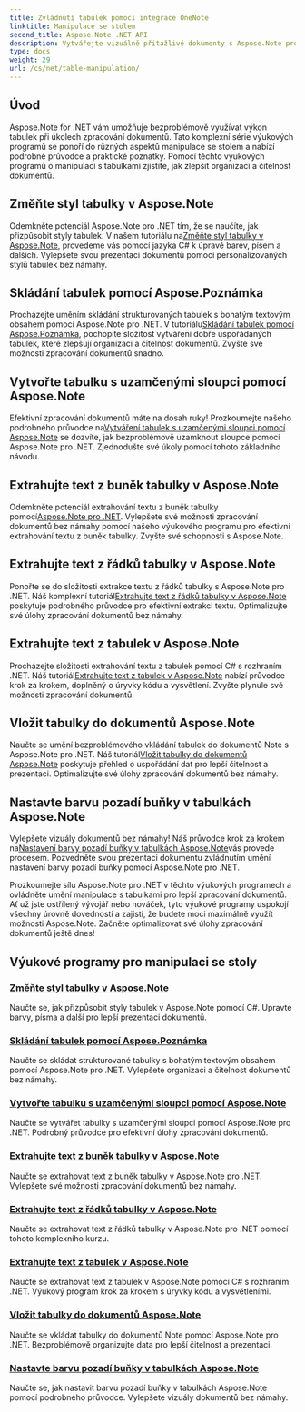 ```yaml
---
title: Zvládnutí tabulek pomocí integrace OneNote
linktitle: Manipulace se stolem
second_title: Aspose.Note .NET API
description: Vytvářejte vizuálně přitažlivé dokumenty s Aspose.Note pro .NET! Prozkoumejte výukové programy pro manipulaci s tabulkami – změna stylů, skládání tabulek, extrahování textu a další.
type: docs
weight: 29
url: /cs/net/table-manipulation/
---
```


## Úvod

Aspose.Note for .NET vám umožňuje bezproblémově využívat výkon tabulek při úkolech zpracování dokumentů. Tato komplexní série výukových programů se ponoří do různých aspektů manipulace se stolem a nabízí podrobné průvodce a praktické poznatky. Pomocí těchto výukových programů o manipulaci s tabulkami zjistíte, jak zlepšit organizaci a čitelnost dokumentů.

## Změňte styl tabulky v Aspose.Note

 Odemkněte potenciál Aspose.Note pro .NET tím, že se naučíte, jak přizpůsobit styly tabulek. V našem tutoriálu na[Změňte styl tabulky v Aspose.Note](./change-table-style/), provedeme vás pomocí jazyka C# k úpravě barev, písem a dalších. Vylepšete svou prezentaci dokumentů pomocí personalizovaných stylů tabulek bez námahy.

## Skládání tabulek pomocí Aspose.Poznámka

 Procházejte uměním skládání strukturovaných tabulek s bohatým textovým obsahem pomocí Aspose.Note pro .NET. V tutoriálu[Skládání tabulek pomocí Aspose.Poznámka](./compose-tables/), pochopíte složitost vytváření dobře uspořádaných tabulek, které zlepšují organizaci a čitelnost dokumentů. Zvyšte své možnosti zpracování dokumentů snadno.

## Vytvořte tabulku s uzamčenými sloupci pomocí Aspose.Note

 Efektivní zpracování dokumentů máte na dosah ruky! Prozkoumejte našeho podrobného průvodce na[Vytváření tabulek s uzamčenými sloupci pomocí Aspose.Note](./create-table-locked-columns/) se dozvíte, jak bezproblémově uzamknout sloupce pomocí Aspose.Note pro .NET. Zjednodušte své úkoly pomocí tohoto základního návodu.

## Extrahujte text z buněk tabulky v Aspose.Note

 Odemkněte potenciál extrahování textu z buněk tabulky pomocí[Aspose.Note pro .NET](./extract-text-cell/). Vylepšete své možnosti zpracování dokumentů bez námahy pomocí našeho výukového programu pro efektivní extrahování textu z buněk tabulky. Zvyšte své schopnosti s Aspose.Note.

## Extrahujte text z řádků tabulky v Aspose.Note

Ponořte se do složitosti extrakce textu z řádků tabulky s Aspose.Note pro .NET. Náš komplexní tutoriál[Extrahujte text z řádků tabulky v Aspose.Note](./extract-text-row/) poskytuje podrobného průvodce pro efektivní extrakci textu. Optimalizujte své úlohy zpracování dokumentů bez námahy.

## Extrahujte text z tabulek v Aspose.Note

 Procházejte složitosti extrahování textu z tabulek pomocí C# s rozhraním .NET. Náš tutoriál[Extrahujte text z tabulek v Aspose.Note](./extract-text-table/) nabízí průvodce krok za krokem, doplněný o úryvky kódu a vysvětlení. Zvyšte plynule své možnosti zpracování dokumentů.

## Vložit tabulky do dokumentů Aspose.Note

 Naučte se umění bezproblémového vkládání tabulek do dokumentů Note s Aspose.Note pro .NET. Náš tutoriál[Vložit tabulky do dokumentů Aspose.Note](./insert-tables/) poskytuje přehled o uspořádání dat pro lepší čitelnost a prezentaci. Optimalizujte své úlohy zpracování dokumentů bez námahy.

## Nastavte barvu pozadí buňky v tabulkách Aspose.Note

 Vylepšete vizuály dokumentů bez námahy! Náš průvodce krok za krokem na[Nastavení barvy pozadí buňky v tabulkách Aspose.Note](./set-cell-background-color/)vás provede procesem. Pozvedněte svou prezentaci dokumentu zvládnutím umění nastavení barvy pozadí buňky pomocí Aspose.Note pro .NET.

Prozkoumejte sílu Aspose.Note pro .NET v těchto výukových programech a ovládněte umění manipulace s tabulkami pro lepší zpracování dokumentů. Ať už jste ostřílený vývojář nebo nováček, tyto výukové programy uspokojí všechny úrovně dovedností a zajistí, že budete moci maximálně využít možnosti Aspose.Note. Začněte optimalizovat své úlohy zpracování dokumentů ještě dnes!
## Výukové programy pro manipulaci se stoly
### [Změňte styl tabulky v Aspose.Note](./change-table-style/)
Naučte se, jak přizpůsobit styly tabulek v Aspose.Note pomocí C#. Upravte barvy, písma a další pro lepší prezentaci dokumentů.
### [Skládání tabulek pomocí Aspose.Poznámka](./compose-tables/)
Naučte se skládat strukturované tabulky s bohatým textovým obsahem pomocí Aspose.Note pro .NET. Vylepšete organizaci a čitelnost dokumentů bez námahy.
### [Vytvořte tabulku s uzamčenými sloupci pomocí Aspose.Note](./create-table-locked-columns/)
Naučte se vytvářet tabulky s uzamčenými sloupci pomocí Aspose.Note pro .NET. Podrobný průvodce pro efektivní úlohy zpracování dokumentů.
### [Extrahujte text z buněk tabulky v Aspose.Note](./extract-text-cell/)
Naučte se extrahovat text z buněk tabulky v Aspose.Note pro .NET. Vylepšete své možnosti zpracování dokumentů bez námahy.
### [Extrahujte text z řádků tabulky v Aspose.Note](./extract-text-row/)
Naučte se extrahovat text z řádků tabulky v Aspose.Note pro .NET pomocí tohoto komplexního kurzu.
### [Extrahujte text z tabulek v Aspose.Note](./extract-text-table/)
Naučte se extrahovat text z tabulek v Aspose.Note pomocí C# s rozhraním .NET. Výukový program krok za krokem s úryvky kódu a vysvětleními.
### [Vložit tabulky do dokumentů Aspose.Note](./insert-tables/)
Naučte se vkládat tabulky do dokumentů Note pomocí Aspose.Note pro .NET. Bezproblémově organizujte data pro lepší čitelnost a prezentaci.
### [Nastavte barvu pozadí buňky v tabulkách Aspose.Note](./set-cell-background-color/)
Naučte se, jak nastavit barvu pozadí buňky v tabulkách Aspose.Note pomocí podrobného průvodce. Vylepšete vizuály dokumentů bez námahy.